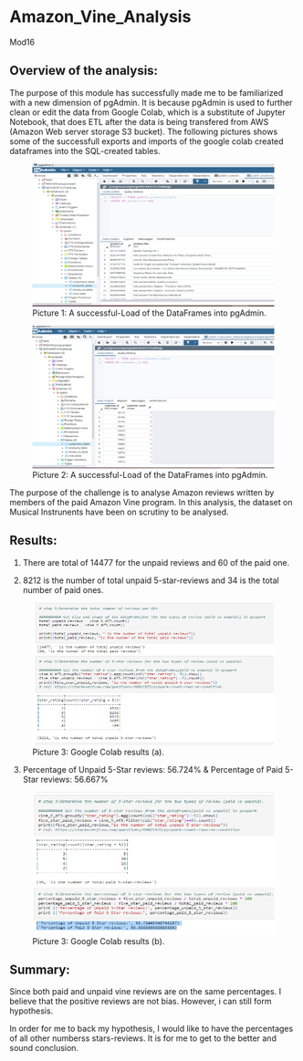 # Amazon_Vine_Analysis
Mod16


## **Overview of the analysis:** 

The purpose of this module has successfully made me to be familiarized with  a new dimension of pgAdmin. It is because pgAdmin is used to further clean or edit the data from Google Colab, which is a substitute of Jupyter Notebook, that does ETL after the data is being transfered from AWS (Amazon Web server storage S3 bucket). The following pictures shows some of the successfull exports and imports of the google colab created dataframes into the SQL-created tables. 

<figure>
  <img src="pgAdmin_tables_export2.PNG" width="450" height="250">
  <figcaption>Picture 1: A successful-Load of the DataFrames into pgAdmin.</figcaption>
</figure>


<figure>
  <img src="pgAdmintablesexport1.PNG" width="450" height="250">
  <figcaption>Picture 2: A successful-Load of the DataFrames into pgAdmin.</figcaption>
</figure>

The purpose of the challenge is to analyse Amazon reviews written by members of the paid Amazon Vine program. In this analysis, the dataset on Musical Instrunents have been on scrutiny to be analysed.

## **Results:**

1. There are total of 14477 for the unpaid reviews and 60 of the paid one. 

2. 8212 is the number of total unpaid 5-star-reviews and 34 is the total number of paid ones.

<figure>
  <img src="results1&2a.png" width="450" height="250">
  <figcaption>Picture 3: Google Colab results (a).</figcaption>
</figure>

3. Percentage of Unpaid 5-Star reviews: 56.724% 
    & 
   Percentage of Paid 5-Star reviews: 56.667% 

<figure>
  <img src="results2b&3.png" width="450" height="250">
  <figcaption>Picture 3: Google Colab results (b).</figcaption>
</figure>

## **Summary:**
Since both paid and unpaid vine reviews are on the same percentages. I believe that the positive reviews are not bias. However, i can still form hypothesis.

In order for me to back my hypothesis, I would like to have the percentages of all other numberss stars-reviews. It is for me to get to the better and sound conclusion. 



